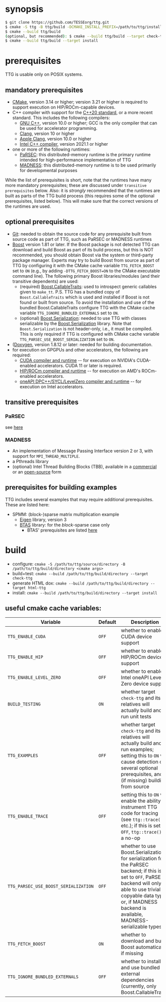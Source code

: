 # synopsis

```sh
$ git clone https://github.com/TESSEorg/ttg.git
$ cmake -S ttg -B ttg/build -DCMAKE_INSTALL_PREFIX=/path/to/ttg/install [optional cmake args]
$ cmake --build ttg/build
(optional, but recommended): $ cmake --build ttg/build --target check-ttg
$ cmake --build ttg/build --target install
```

# prerequisites

TTG is usable only on POSIX systems.

## mandatory prerequisites
- [CMake](https://cmake.org/), version 3.14 or higher; version 3.21 or higher is required to support execution on HIP/ROCm-capable devices.
- C++ compiler with support for the [C++20 standard](http://www.iso.org/standard/68564.html), or a more recent standard. This includes the following compilers:
  - [GNU C++](https://gcc.gnu.org/), version 10.0 or higher; GCC is the only compiler that can be used for accelerator programming.
  - [Clang](https://clang.llvm.org/), version 10 or higher
  - [Apple Clang](https://en.wikipedia.org/wiki/Xcode), version 10.0 or higher
  - [Intel C++ compiler](https://software.intel.com/en-us/c-compilers), version 2021.1 or higher
- one or more of the following runtimes:
  - [PaRSEC](https://bitbucket.org/icldistcomp/parsec): this distributed-memory runtime is the primary runtime intended for high-performance implementation of TTG
  - [MADNESS](https://github.org/m-a-d-n-e-s-s/madness): this distributed-memory runtime is to be used primarily for developmental purposes

While the list of prerequisites is short, note that the runtimes have many more mandatory prerequisites; these are discussed under `transitive prerequisites` below.
Also: it is _strongly_ recommended that the runtimes are built as parts of the TTG build process (this requires some of the optional prerequisites, listed below). This will make sure that the correct versions of the runtimes are used.

## optional prerequisites
- [Git](https://git-scm.com): needed to obtain the source code for any prerequisite built from source code as part of TTG, such as PaRSEC or MADNESS runtimes
- [Boost](https://boost.org/) version 1.81 or later. If the Boost package is not detected TTG can download and build Boost as part of its build process, but this is NOT recommended, you should obtain Boost via the system or third-party package manager. Experts may try to build Boost from source as part of TTG by configuring it with the CMake cache variable `TTG_FETCH_BOOST` set to `ON` (e.g., by adding `-DTTG_FETCH_BOOST=ON` to the CMake executable command line). The following primary Boost libraries/modules (and their transitive dependents) are used:
  - (required) [Boost.CallableTraits](): used to introspect generic callables given to `make_tt`. P.S. TTG has a bundled copy of `Boost.CallableTraits` which is used and installed if Boost is not found or built from source. To avoid the installation and use of the bundled Boost.CallableTraits configure TTG with the CMake cache variable `TTG_IGNORE_BUNDLED_EXTERNALS` set to `ON`.
  - (optional) [Boost.Serialization](https://www.boost.org/doc/libs/master/libs/serialization/doc/index.html): needed to use TTG with classes serializable by the [Boost.Serialization](https://www.boost.org/doc/libs/master/libs/serialization/doc/index.html) library. Note that `Boost.Serialization` is not header-only, i.e., it must be compiled. This is only required if TTG is configured with CMake cache variable `TTG_PARSEC_USE_BOOST_SERIALIZATION` set to `ON`.
- ([Doxygen](http://www.doxygen.nl/), version 1.8.12 or later: needed for building documentation.
- for execution on GPGPUs and other accelerators, the following are required:
  - [CUDA compiler and runtime](https://developer.nvidia.com/cuda-zone) -- for execution on NVIDIA's CUDA-enabled accelerators. CUDA 11 or later is required.
  - [HIP/ROCm compiler and runtime](https://developer.nvidia.com/cuda-zone) -- for execution on AMD's ROCm-enabled accelerators.
  - [oneAPI DPC++/SYCL/LevelZero compiler and runtime](https://developer.nvidia.com/cuda-zone) -- for execution on Intel accelerators.

## transitive prerequisites

### PaRSEC
see [here](https://bitbucket.org/icldistcomp/parsec/src/master/INSTALL.rst#rst-header-id1)

### MADNESS
- An implementation of Message Passing Interface version 2 or 3, with support for `MPI_THREAD_MULTIPLE`.
- a Pthreads library
- (optional) Intel Thread Building Blocks (TBB), available in a [commercial](software.intel.com/tbb) or an [open-source](https://www.threadingbuildingblocks.org/) form

## prerequisites for building examples

TTG includes several examples that may require additional prerequisites. These are listed here:
- SPMM: (block-)sparse matrix multiplication example
  - [Eigen](https://eigen.tuxfamily.org/) library, version 3
  - [BTAS](https://github.com/ValeevGroup/BTAS) library: for the _block_-sparse case only
    - BTAS' prerequisites are listed [here](https://github.com/ValeevGroup/BTAS#prerequisites)

# build
- configure: `cmake -S /path/to/ttg/source/directory -B /path/to/ttg/build/directory <cmake args>`
- build+test: `cmake --build /path/to/ttg/build/directory --target check-ttg`
- generate HTML dox: `cmake --build /path/to/ttg/build/directory --target html-ttg`
- install: `cmake --build /path/to/ttg/build/directory --target install`

## useful cmake cache variables:

| Variable                             | Default | Description                                                                                                                                                                                                                                  |
|--------------------------------------|---------|----------------------------------------------------------------------------------------------------------------------------------------------------------------------------------------------------------------------------------------------|
| `TTG_ENABLE_CUDA`                    | `OFF`   | whether to enable CUDA device support                                                                                                                                                                                                        |
| `TTG_ENABLE_HIP`                     | `OFF`   | whether to enable HIP/ROCm device support                                                                                                                                                                                                    |
| `TTG_ENABLE_LEVEL_ZERO`              | `OFF`   | whether to enable Intel oneAPI Level Zero device support                                                                                                                                                                                     |
| `BUILD_TESTING`                      | `ON`    | whether target `check-ttg` and its relatives will actually build and run unit tests                                                                                                                                                          |
| `TTG_EXAMPLES`                       | `OFF`   | whether target `check-ttg` and its relatives will actually build and run examples; setting this to `ON` will cause detection of several optional prerequisites, and (if missing) building from source                                        |
| `TTG_ENABLE_TRACE`                   | `OFF`   | setting this to `ON` will enable the ability to instrument TTG code for tracing (see `ttg::trace()`, etc.); if this is set to `OFF`, `ttg::trace()` is a no-op                                                                               |
| `TTG_PARSEC_USE_BOOST_SERIALIZATION` | `OFF`   | whether to use Boost.Serialization for serialization for the PaRSEC backend; if this is set to `OFF`, PaRSEC backend will only be able to use trivially-copyable data types or, if MADNESS backend is available, MADNESS-serializable types. |
| `TTG_FETCH_BOOST`                    | `ON`    | whether to download and build Boost automatically, if missing                                                                                                                                                                                |
| `TTG_IGNORE_BUNDLED_EXTERNALS`       | `OFF`   | whether to install and use bundled external dependencies (currently, only Boost.CallableTraits)                                                                                                                                              |
